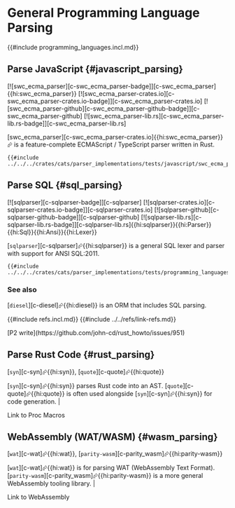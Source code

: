 # General Programming Language Parsing

{{#include programming_languages.incl.md}}

## Parse JavaScript {#javascript_parsing}

[![swc_ecma_parser][c-swc_ecma_parser-badge]][c-swc_ecma_parser]{{hi:swc_ecma_parser}}
[![swc_ecma_parser-crates.io][c-swc_ecma_parser-crates.io-badge]][c-swc_ecma_parser-crates.io]
[![swc_ecma_parser-github][c-swc_ecma_parser-github-badge]][c-swc_ecma_parser-github]
[![swc_ecma_parser-lib.rs][c-swc_ecma_parser-lib.rs-badge]][c-swc_ecma_parser-lib.rs]

[swc_ecma_parser][c-swc_ecma_parser-crates.io]{{hi:swc_ecma_parser}}⮳ is a feature-complete ECMAScript / TypeScript parser written in Rust.

```rust,editable
{{#include ../../../crates/cats/parser_implementations/tests/javascript/swc_ecma_parser.rs:example}}
```

## Parse SQL {#sql_parsing}

[![sqlparser][c-sqlparser-badge]][c-sqlparser] [![sqlparser-crates.io][c-sqlparser-crates.io-badge]][c-sqlparser-crates.io] [![sqlparser-github][c-sqlparser-github-badge]][c-sqlparser-github] [![sqlparser-lib.rs][c-sqlparser-lib.rs-badge]][c-sqlparser-lib.rs]{{hi:sqlparser}}{{hi:Parser}}{{hi:Sql}}{{hi:Ansi}}{{hi:Lexer}}

[`sqlparser`][c-sqlparser]⮳{{hi:sqlparser}} is a general SQL lexer and parser with support for ANSI SQL:2011.

```rust,editable
{{#include ../../../crates/cats/parser_implementations/tests/programming_languages/sqlparser.rs:example}}
```

### See also

[`diesel`][c-diesel]⮳{{hi:diesel}} is an ORM that includes SQL parsing.

{{#include refs.incl.md}}
{{#include ../../refs/link-refs.md}}

<div class="hidden">
[P2 write](https://github.com/john-cd/rust_howto/issues/951)

## Parse Rust Code {#rust_parsing}

[`syn`][c-syn]⮳{{hi:syn}}, [`quote`][c-quote]⮳{{hi:quote}}

[`syn`][c-syn]⮳{{hi:syn}} parses Rust code into an AST. [`quote`][c-quote]⮳{{hi:quote}} is often used alongside [`syn`][c-syn]⮳{{hi:syn}} for code generation. |

Link to Proc Macros

## WebAssembly (WAT/WASM) {#wasm_parsing}

[`wat`][c-wat]⮳{{hi:wat}}, [`parity-wasm`][c-parity_wasm]⮳{{hi:parity-wasm}}

[`wat`][c-wat]⮳{{hi:wat}} is for parsing WAT (WebAssembly Text Format). [`parity-wasm`][c-parity_wasm]⮳{{hi:parity-wasm}} is a more general WebAssembly tooling library. |

Link to WebAssembly

</div>

